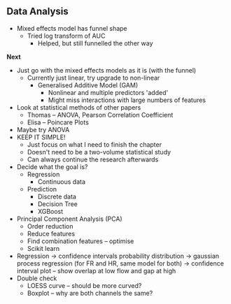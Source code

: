 ## Data Analysis

- Mixed effects model has funnel shape
	- Tried log transform of AUC 
		- Helped, but still funnelled the other way

**Next**
- Just go with the mixed effects models as it is (with the funnel)
	- Currently just linear, try upgrade to non-linear
		- Generalised Additive Model (GAM)
			- Nonlinear and multiple predictors 'added'
			- Might miss interactions with large numbers of features
- Look at statistical methods of other papers
	- Thomas – ANOVA, Pearson Correlation Coefficient
	- Elisa – Poincare Plots
- Maybe try ANOVA
- KEEP IT SIMPLE!
	- Just focus on what I need to finish the chapter
	- Doesn't need to be a two-volume statistical study
	- Can always continue the research afterwards
- Decide what the goal is?
	- Regression
		- Continuous data
	- Prediction
		- Discrete data
		- Decision Tree
		- XGBoost
- Principal Component Analysis (PCA)
	- Order reduction
	- Reduce features
	- Find combination features – optimise
	- Scikit learn
- Regression -> confidence intervals probability distribution -> gaussian process regression (for FR and HR, same model for both) -> confidence interval plot – show overlap at low flow and gap at high
- Double check
	- LOESS curve – should be more curved?
	- Boxplot – why are both channels the same?